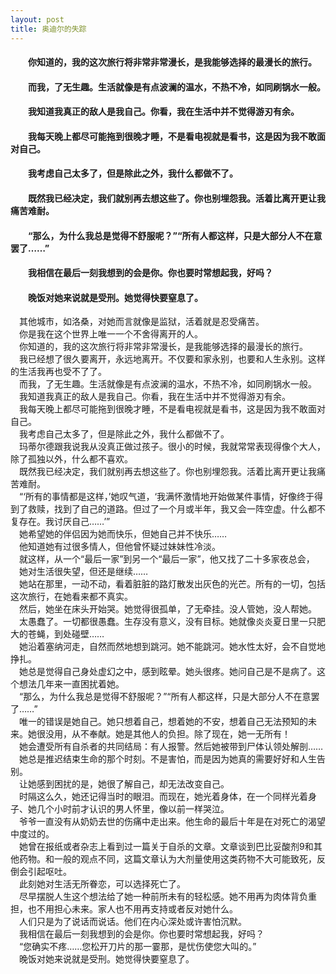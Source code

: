```yaml
---
layout: post
title: 奥迪尔的失踪
---
```

#### &#8195;&#8195;你知道的，我的这次旅行将非常非常漫长，是我能够选择的最漫长的旅行。                                     
#### &#8195;&#8195;而我，了无生趣。生活就像是有点波澜的温水，不热不冷，如同刷锅水一般。                                     
#### &#8195;&#8195;我知道我真正的敌人是我自己。你看，我在生活中并不觉得游刃有余。                                     
#### &#8195;&#8195;我每天晚上都尽可能拖到很晚才睡，不是看电视就是看书，这是因为我不敢面对自己。                                    
#### &#8195;&#8195;我考虑自己太多了，但是除此之外，我什么都做不了。                                     
#### &#8195;&#8195;既然我已经决定，我们就别再去想这些了。你也别埋怨我。活着比离开更让我痛苦难耐。                                     
#### &#8195;&#8195;“那么，为什么我总是觉得不舒服呢？”“所有人都这样，只是大部分人不在意罢了……”                                     
#### &#8195;&#8195;我相信在最后一刻我想到的会是你。你也要时常想起我，好吗？                                     
#### &#8195;&#8195;晚饭对她来说就是受刑。她觉得快要窒息了。                                     
<!-- more -->
&#8195;其他城市，如洛桑，对她而言就像是监狱，活着就是忍受痛苦。               
&#8195;你是我在这个世界上唯一一个不舍得离开的人。               
&#8195;你知道的，我的这次旅行将非常非常漫长，是我能够选择的最漫长的旅行。               
&#8195;我已经想了很久要离开，永远地离开。不仅要和家永别，也要和人生永别。这样的生活我再也受不了了。               
&#8195;而我，了无生趣。生活就像是有点波澜的温水，不热不冷，如同刷锅水一般。               
&#8195;我知道我真正的敌人是我自己。你看，我在生活中并不觉得游刃有余。               
&#8195;我每天晚上都尽可能拖到很晚才睡，不是看电视就是看书，这是因为我不敢面对自己。               
&#8195;我考虑自己太多了，但是除此之外，我什么都做不了。               
&#8195;玛蒂尔德跟我说我从没真正做过孩子。很小的时候，我就常常表现得像个大人，除了孤独以外，什么都不喜欢。               
&#8195;既然我已经决定，我们就别再去想这些了。你也别埋怨我。活着比离开更让我痛苦难耐。               
&#8195;“‘所有的事情都是这样，’她叹气道，‘我满怀激情地开始做某件事情，好像终于得到了救赎，找到了自己的道路。但过了一个月或半年，我又会一阵空虚。什么都不复存在。我讨厌自己……’”               
&#8195;她希望她的伴侣因为她而快乐，但她自己并不快乐……               
&#8195;他知道她有过很多情人，但他曾怀疑过妹妹性冷淡。               
&#8195;就这样，从一个“最后一家”到另一个“最后一家”，他又找了二十多家夜总会，               
&#8195;她对生活很失望，但还是继续……               
&#8195;她站在那里，一动不动，看着脏脏的路灯散发出灰色的光芒。所有的一切，包括这次旅行，在她看来都不真实。               
&#8195;然后，她坐在床头开始哭。她觉得很孤单，了无牵挂。没人管她，没人帮她。               
&#8195;太愚蠢了。一切都很愚蠢。生存没有意义，没有目标。她就像炎炎夏日里一只肥大的苍蝇，到处碰壁……               
&#8195;她沿着塞纳河走，自然而然地想到跳河。她不能跳河。她水性太好，会不自觉地挣扎。               
&#8195;她总是觉得自己身处虚幻之中，感到眩晕。她头很疼。她问自己是不是病了。这个想法几年来一直困扰着她。               
&#8195;“那么，为什么我总是觉得不舒服呢？”“所有人都这样，只是大部分人不在意罢了……”               
&#8195;唯一的错误是她自己。她只想着自己，想着她的不安，想着自己无法预知的未来。她很没用，从不奉献。她是其他人的负担。除了现在，她一无所有！               
&#8195;她会遭受所有自杀者的共同结局：有人报警。然后她被带到尸体认领处解剖……               
&#8195;她总是推迟结束生命的那个时刻。不是害怕，而是因为她真的需要好好和人生告别。               
&#8195;让她感到困扰的是，她很了解自己，却无法改变自己。               
&#8195;时隔这么久，她还记得当时的眼泪。而现在，她光着身体，在一个同样光着身子、她几个小时前才认识的男人怀里，像以前一样哭泣。               
&#8195;爷爷一直没有从奶奶去世的伤痛中走出来。他生命的最后十年是在对死亡的渴望中度过的。               
&#8195;她曾在报纸或者杂志上看到过一篇关于自杀的文章。文章谈到巴比妥酸剂9和其他药物。和一般的观点不同，这篇文章认为大剂量使用这类药物不大可能致死，反倒会引起呕吐。               
&#8195;此刻她对生活无所眷恋，可以选择死亡了。               
&#8195;尽早摆脱人生这个想法给了她一种前所未有的轻松感。她不用再为肉体背负重担，也不用担心未来。家人也不用再支持或者反对她什么。               
&#8195;人们只是为了说话而说话。他们在内心深处或许害怕沉默。               
&#8195;我相信在最后一刻我想到的会是你。你也要时常想起我，好吗？               
&#8195;“您确实不疼……您松开刀片的那一霎那，是忧伤使您大叫的。”               
&#8195;晚饭对她来说就是受刑。她觉得快要窒息了。               
